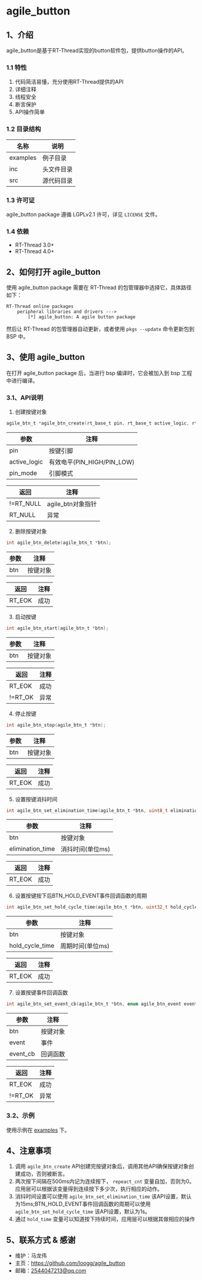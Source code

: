 # agile_button

## 1、介绍

agile_button是基于RT-Thread实现的button软件包，提供button操作的API。

### 1.1 特性

1. 代码简洁易懂，充分使用RT-Thread提供的API
2. 详细注释
3. 线程安全
4. 断言保护
5. API操作简单

### 1.2 目录结构

| 名称 | 说明 |
| ---- | ---- |
| examples | 例子目录 |
| inc  | 头文件目录 |
| src  | 源代码目录 |

### 1.3 许可证

agile_button package 遵循 LGPLv2.1 许可，详见 `LICENSE` 文件。

### 1.4 依赖

- RT-Thread 3.0+
- RT-Thread 4.0+

## 2、如何打开 agile_button

使用 agile_button package 需要在 RT-Thread 的包管理器中选择它，具体路径如下：

```
RT-Thread online packages
    peripheral libraries and drivers --->
        [*] agile_button: A agile button package
```

然后让 RT-Thread 的包管理器自动更新，或者使用 `pkgs --update` 命令更新包到 BSP 中。

## 3、使用 agile_button

在打开 agile_button package 后，当进行 bsp 编译时，它会被加入到 bsp 工程中进行编译。

### 3.1、API说明

1. 创建按键对象

```C
agile_btn_t *agile_btn_create(rt_base_t pin, rt_base_t active_logic, rt_base_t pin_mode);
```

|参数|注释|
|----|----|
|pin|按键引脚|
|active_logic|有效电平(PIN_HIGH/PIN_LOW)|
|pin_mode|引脚模式|

|返回|注释|
|----|----|
|!=RT_NULL|agile_btn对象指针|
|RT_NULL|异常|

2. 删除按键对象

```C
int agile_btn_delete(agile_btn_t *btn);
```

|参数|注释|
|----|----|
|btn|按键对象|

|返回|注释|
|----|----|
|RT_EOK|成功|

3. 启动按键

```C
int agile_btn_start(agile_btn_t *btn);
```

|参数|注释|
|----|----|
|btn|按键对象|

|返回|注释|
|----|----|
|RT_EOK|成功|
|!=RT_OK|异常|

4. 停止按键

```C
int agile_btn_stop(agile_btn_t *btn);
```

|参数|注释|
|----|----|
|btn|按键对象|

|返回|注释|
|----|----|
|RT_EOK|成功|

5. 设置按键消抖时间

```C
int agile_btn_set_elimination_time(agile_btn_t *btn, uint8_t elimination_time);
```

|参数|注释|
|----|----|
|btn|按键对象|
|elimination_time|消抖时间(单位ms)|

|返回|注释|
|----|----|
|RT_EOK|成功|

6. 设置按键按下后BTN_HOLD_EVENT事件回调函数的周期

```C
int agile_btn_set_hold_cycle_time(agile_btn_t *btn, uint32_t hold_cycle_time);
```

|参数|注释|
|----|----|
|btn|按键对象|
|hold_cycle_time|周期时间(单位ms)|

|返回|注释|
|----|----|
|RT_EOK|成功|

7. 设置按键事件回调函数

```C
int agile_btn_set_event_cb(agile_btn_t *btn, enum agile_btn_event event, void (*event_cb)(agile_btn_t *btn));
```

|参数|注释|
|----|----|
|btn|按键对象|
|event|事件|
|event_cb|回调函数|

|返回|注释|
|----|----|
|RT_EOK|成功|
|!=RT_OK|异常|

### 3.2、示例

使用示例在 [examples](./examples) 下。

## 4、注意事项

1. 调用 `agile_btn_create` API创建完按键对象后，调用其他API确保按键对象创建成功，否则被断言。
2. 两次按下间隔在500ms内记为连续按下， `repeact_cnt` 变量自加，否则为0。应用层可以根据该变量得到连续按下多少次，执行相应的动作。
3. 消抖时间设置可以使用 `agile_btn_set_elimination_time` 该API设置，默认为15ms;BTN_HOLD_EVENT事件回调函数的周期可以使用 `agile_btn_set_hold_cycle_time` 该API设置，默认为1s。
4. 通过 `hold_time` 变量可以知道按下持续时间，应用层可以根据其做相应的操作

## 5、联系方式 & 感谢

* 维护：马龙伟
* 主页：<https://github.com/loogg/agile_button>
* 邮箱：<2544047213@qq.com>